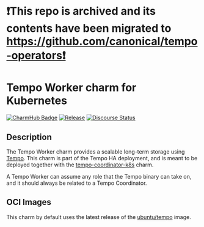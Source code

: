 # ❗This repo is archived and its contents have been migrated to https://github.com/canonical/tempo-operators❗

# Tempo Worker charm for Kubernetes

[![CharmHub Badge](https://charmhub.io/tempo-worker-k8s/badge.svg)](https://charmhub.io/tempo-worker-k8s)
[![Release](https://github.com/canonical/tempo-worker-k8s-operator/actions/workflows/release.yaml/badge.svg)](https://github.com/canonical/tempo-worker-k8s-operator/actions/workflows/release.yaml)
[![Discourse Status](https://img.shields.io/discourse/status?server=https%3A%2F%2Fdiscourse.charmhub.io&style=flat&label=CharmHub%20Discourse)](https://discourse.charmhub.io)

## Description

The Tempo Worker charm provides a scalable long-term storage using [Tempo](https://github.com/grafana/tempo).
This charm is part of the Tempo HA deployment, and is meant to be deployed together with the [tempo-coordinator-k8s](https://github.com/canonical/tempo-coordinator-k8s-operator) charm.

A Tempo Worker can assume any role that the Tempo binary can take on, and it should always be related to a Tempo Coordinator.

## OCI Images

This charm by default uses the latest release of the [ubuntu/tempo](https://hub.docker.com/r/ubuntu/tempo/) image.
